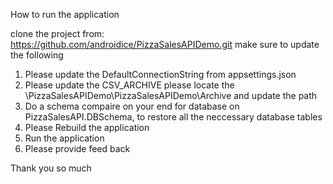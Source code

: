How to run the application

clone the project from: https://github.com/androidice/PizzaSalesAPIDemo.git
make sure to update the following 
1. Please update the DefaultConnectionString from appsettings.json
2. Please update the CSV_ARCHIVE please locate the \PizzaSalesAPIDemo\PizzaSalesAPIDemo\Archive
   and update the path
3. Do a schema compaire on your end for database on PizzaSalesAPI.DBSchema, to restore all the neccessary database tables
4. Please Rebuild the application 
5. Run the application
6. Please provide feed back

Thank you so much
   
